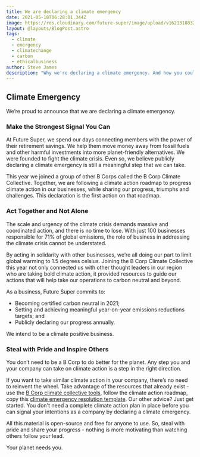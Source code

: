 ```yaml
---
title: We are declaring a climate emergency
date: 2021-05-18T06:28:01.344Z
image: https://res.cloudinary.com/future-super/image/upload/v1621318832/ClimateEmergency_01.png
layout: @layouts/BlogPost.astro
tags:
  - climate
  - emergency
  - climatechange
  - carbon
  - ethicalbusiness
author: Steve James
description: "Why we're declaring a climate emergency. And how you could do it too. "
---
```


## **Climate Emergency**

We’re proud to announce that we are declaring a climate emergency.

### **Make the Strongest Signal You Can**

At Future Super, we spend our days connecting members with the power of their retirement savings. We help them move money away from fossil fuels and other harmful investments into more planet-friendly alternatives. We were founded to fight the climate crisis. Even so, we believe publicly declaring a climate emergency is still a meaningful step that we can take.

This year we joined a group of other B Corps called the B Corp Climate Collective. Together, we are following a climate action roadmap to progress climate action in our businesses, while sharing our progress, triumphs and challenges. This declaration is the first action on that roadmap.

### **Act Together and Not Alone**

The scale and urgency of the climate crisis demands massive and coordinated action, and there is no time to lose. With just 100 businesses responsible for 71% of global emissions, the role of business in addressing the climate crisis cannot be understated.

By acting in solidarity with other businesses, we’re all doing our part to limit global warming to 1.5 degrees celsius. Joining the B Corp Climate Collective this year not only connected us with other thought leaders in our region who are taking bold climate action, it provided resources to guide our actions that will help take our operations to carbon neutral and beyond.

As a business, Future Super commits to:

- Becoming certified carbon neutral in 2021;
- Setting and achieving meaningful year-on-year emissions reductions targets; and
- Publicly declaring our progress annually.

We intend to be a climate positive business.

### **Steal with Pride and Inspire Others**

You don’t need to be a B Corp to do better for the planet. Any step you and your company can take on climate action is a step in the right direction.

If you want to take similar climate action in your company, there’s no need to reinvent the wheel. Take advantage of the resources that already exist - use the [B Corp climate collective tools](https://www.bcorporation.com.au/climate-resources), follow the climate action roadmap, copy this [climate emergency resolution template](https://docs.google.com/document/d/1TVN_GH03j8EH_1EYnwsQEtBSxUnfeWK7d5jqCY4TYmY/edit?usp=sharing). Our other advice? Just get started. You don't need a complete climate action plan in place before you can signal your intentions as a company by declaring a climate emergency.

All this material is open-source and free for anyone to use. So, steal with pride and share your progress - nothing is more motivating than watching others follow your lead.

Your planet needs you.
